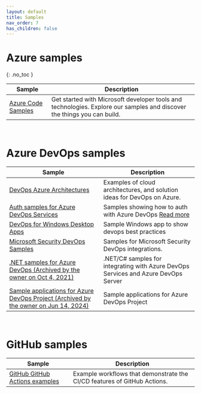```yaml
---
layout: default
title: Samples
nav_order: 7
has_children: false
---
```


# Azure samples
{: .no_toc }


| Sample | Description |
| --- | --- | 
| [Azure Code Samples](https://azure.microsoft.com/en-in/resources/samples/) |  Get started with Microsoft developer tools and technologies. Explore our samples and discover the things you can build. |

<br/>

# Azure DevOps samples

| Sample | Description |
| --- | --- | 
| [DevOps Azure Architectures](https://learn.microsoft.com/en-us/azure/architecture/browse/?azure_categories=devops) | Examples of cloud architectures, and solution ideas for DevOps on Azure. |
| [Auth samples for Azure DevOps Services](https://github.com/microsoft/azure-devops-auth-samples) | Samples showing how to auth with Azure DevOps  [Read more](https://learn.microsoft.com/en-us/azure/devops/integrate/get-started/authentication/authentication-guidance?view=azure-devops) |
| [DevOps for Windows Desktop Apps](https://github.com/microsoft/devops-for-windows-apps) | Sample Windows app to show devops best practices  |
| [Microsoft Security DevOps Samples](https://github.com/microsoft/security-devops-samples) | Samples for Microsoft Security DevOps integrations. |
| [.NET samples for Azure DevOps (Archived by the owner on Oct 4, 2021)](https://github.com/microsoft/azure-devops-dotnet-samples) |.NET/C# samples for integrating with Azure DevOps Services and Azure DevOps Server  |
| [Sample applications for Azure DevOps Project (Archived by the owner on Jun 14, 2024)](https://github.com/microsoft/devops-project-samples) | Sample applications for Azure DevOps Project  | 


<br/>

# GitHub samples

| Sample | Description |
| --- | --- | 
| [GitHub GitHub Actions examples](https://docs.github.com/en/actions/examples) | Example workflows that demonstrate the CI/CD features of GitHub Actions. |


<br/>